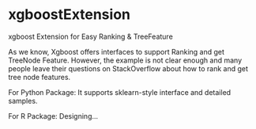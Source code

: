 # xgboostExtension
xgboost Extension for Easy Ranking &amp; TreeFeature

As we know, Xgboost offers interfaces to support Ranking and get TreeNode Feature.
However, the example is not clear enough and many people leave their questions on StackOverflow about how to rank and get tree node features.


For Python Package:
    It supports sklearn-style interface and detailed samples.

For R Package:
    Designing...
